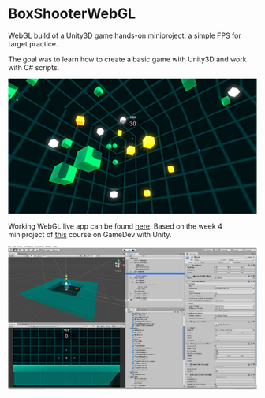# BoxShooterWebGL

WebGL build of a Unity3D game hands-on miniproject: a simple FPS for target practice.

The goal was to learn how to create a basic game with Unity3D and work with C# scripts.

![Unity3D Game Snapshot](gameSnapshot.png "Unity3D Game Snapshot")

Working WebGL live app can be found [here](https://romxz-boxshooterwebgl.glitch.me/). Based on the week 4 miniproject of [this](https://www.coursera.org/learn/game-development) course on GameDev with Unity.

![Unity3D Project Snapshot](snapshot.png "Unity3D Project Snapshot")
